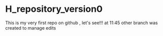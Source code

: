 # H_repository_version0
This is my very first repo on github , let's see!!!
at 11:45 other branch was created to manage edits
